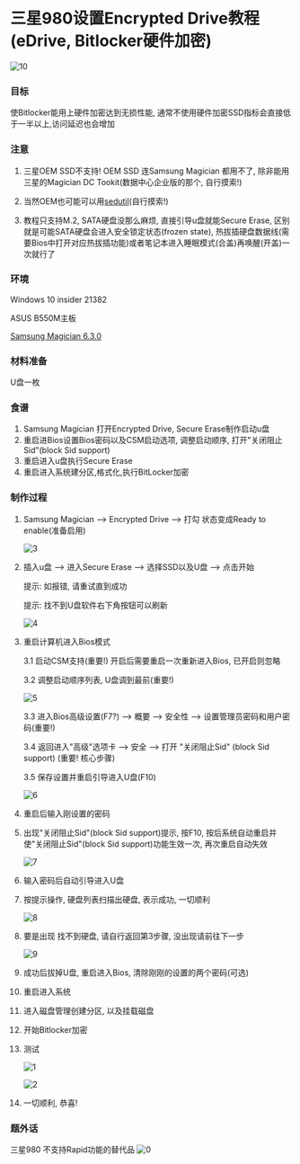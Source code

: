 # 三星980设置Encrypted Drive教程 (eDrive, Bitlocker硬件加密)

![10](files/10.png)

### 目标

使Bitlocker能用上硬件加密达到无损性能, 通常不使用硬件加密SSD指标会直接低于一半以上,访问延迟也会增加

### 注意

1. 三星OEM SSD不支持! OEM SSD 连Samsung Magician 都用不了, 除非能用三星的Magician DC Tookit(数据中心企业版的那个, 自行摸索!)

2. 当然OEM也可能可以用[sedutil](https://github.com/Drive-Trust-Alliance/sedutil)(自行摸索!)

3. 教程只支持M.2, SATA硬盘没那么麻烦, 直接引导u盘就能Secure Erase, 区别就是可能SATA硬盘会进入安全锁定状态(frozen state), 热拔插硬盘数据线(需要Bios中打开对应热拔插功能)或者笔记本进入睡眠模式(合盖)再唤醒(开盖)一次就行了

### 环境

Windows 10 insider 21382

ASUS B550M主板

[Samsung Magician 6.3.0](https://www.samsung.com/semiconductor/minisite/ssd/download/tools/)

### 材料准备

U盘一枚

### 食谱

1. Samsung Magician 打开Encrypted Drive, Secure Erase制作启动u盘
2. 重启进Bios设置Bios密码以及CSM启动选项, 调整启动顺序, 打开"关闭阻止Sid"(block Sid support)
3. 重启进入u盘执行Secure Erase
4. 重启进入系统建分区,格式化,执行BitLocker加密

### 制作过程

1. Samsung Magician --> Encrypted Drive --> 打勾 状态变成Ready to enable(准备启用)

   ![3](files/3.png)



2. 插入u盘 --> 进入Secure Erase --> 选择SSD以及U盘 --> 点击开始

   提示: 如报错, 请重试直到成功

   提示: 找不到U盘软件右下角按钮可以刷新

   ![4](files/4.jpeg)

3. 重启计算机进入Bios模式

   3.1 启动CSM支持(重要!) 开启后需要重启一次重新进入Bios, 已开启则忽略

   3.2 调整启动顺序列表, U盘调到最前(重要!)

   ![5](files/5.jpeg)

   3.3 进入Bios高级设置(F7?) --> 概要 --> 安全性 --> 设置管理员密码和用户密码(重要!)

   3.4 返回进入"高级"选项卡 --> 安全 --> 打开 "关闭阻止Sid" (block Sid support) (重要! 核心步骤)

   3.5 保存设置并重启引导进入U盘(F10)

   ![6](files/6.jpeg)

4. 重启后输入刚设置的密码

5. 出现"关闭阻止Sid"(block Sid support)提示, 按F10, 按后系统自动重启并使"关闭阻止Sid"(block Sid support)功能生效一次, 再次重启自动失效

   ![7](files/7.jpeg)

6. 输入密码后自动引导进入U盘

7. 按提示操作, 硬盘列表扫描出硬盘, 表示成功, 一切顺利

   ![8](files/8.jpeg)

8. 要是出现 找不到硬盘, 请自行返回第3步骤, 没出现请前往下一步

   ![9](files/9.jpeg)

9. 成功后拔掉U盘, 重启进入Bios, 清除刚刚的设置的两个密码(可选)

10. 重启进入系统

11. 进入磁盘管理创建分区, 以及挂载磁盘

12. 开始Bitlocker加密

13. 测试

    ![1](files/1.png)

    ![2](files/2.png)

14. 一切顺利, 恭喜!

### 题外话

三星980 不支持Rapid功能的替代品
![0](files/0.png)
